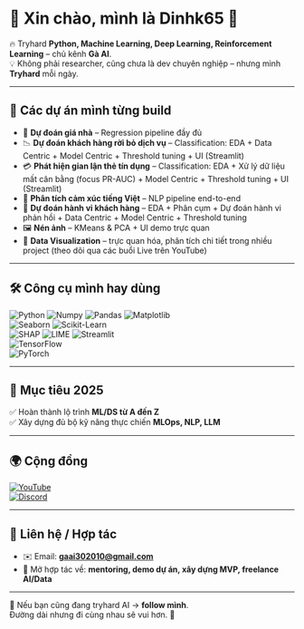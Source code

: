 # 👋 Xin chào, mình là Dinhk65 🚀  

🔥 Tryhard **Python, Machine Learning, Deep Learning, Reinforcement Learning** – chủ kênh **Gà AI**.  
💡 Không phải researcher, cũng chưa là dev chuyên nghiệp – nhưng mình **Tryhard** mỗi ngày.  

---

## 🚀 Các dự án mình từng build
- 🏡 **Dự đoán giá nhà** – Regression pipeline đầy đủ  
- 📉 **Dự đoán khách hàng rời bỏ dịch vụ** – Classification: EDA + Data Centric + Model Centric + Threshold tuning + UI (Streamlit)  
- 💳 **Phát hiện gian lận thẻ tín dụng** – Classification: EDA + Xử lý dữ liệu mất cân bằng (focus PR-AUC) + Model Centric + Threshold tuning + UI (Streamlit)  
- 💬 **Phân tích cảm xúc tiếng Việt** – NLP pipeline end-to-end  
- 🛒 **Dự đoán hành vi khách hàng** – EDA + Phân cụm + Dự đoán hành vi phản hồi + Data Centric + Model Centric + Threshold tuning  
- 🖼 **Nén ảnh** – KMeans & PCA + UI demo trực quan  
- 🔎 **Data Visualization** – trực quan hóa, phân tích chi tiết trong nhiều project (theo dõi qua các buổi Live trên YouTube)  

---

## 🛠 Công cụ mình hay dùng
![Python](https://img.shields.io/badge/Python-3776AB?logo=python&logoColor=white)
![Numpy](https://img.shields.io/badge/Numpy-013243?logo=numpy&logoColor=white)
![Pandas](https://img.shields.io/badge/Pandas-150458?logo=pandas&logoColor=white)
![Matplotlib](https://img.shields.io/badge/Matplotlib-003366?logo=plotly&logoColor=white)  
![Seaborn](https://img.shields.io/badge/Seaborn-76B900?logo=python&logoColor=white) 
![Scikit-Learn](https://img.shields.io/badge/Scikit--Learn-F7931E?logo=scikit-learn&logoColor=white)  
![SHAP](https://img.shields.io/badge/SHAP-A80000?logo=python&logoColor=white)
![LIME](https://img.shields.io/badge/LIME-008080?logo=python&logoColor=white) 
![Streamlit](https://img.shields.io/badge/Streamlit-FF4B4B?logo=streamlit&logoColor=white)   
![TensorFlow](https://img.shields.io/badge/TensorFlow-FF6F00?logo=tensorflow&logoColor=white)  
![PyTorch](https://img.shields.io/badge/PyTorch-EE4C2C?logo=pytorch&logoColor=white)  

---

## 🎯 Mục tiêu 2025
✅ Hoàn thành lộ trình **ML/DS từ A đến Z**  
✅ Xây dựng đủ bộ kỹ năng thực chiến **MLOps, NLP, LLM**  

---

## 🌍 Cộng đồng
[![YouTube](https://img.shields.io/badge/YouTube-FF0000?logo=youtube&logoColor=white)](https://www.youtube.com/@GaAI-k2)  
[![Discord](https://img.shields.io/badge/Discord-5865F2?logo=discord&logoColor=white)](https://discord.com/invite/dFRawBnJXM)  

---

## 📩 Liên hệ / Hợp tác
- ✉️ Email: **gaai302010@gmail.com**  
- 💼 Mở hợp tác về: **mentoring, demo dự án, xây dựng MVP, freelance AI/Data**  

---

🤖 Nếu bạn cũng đang tryhard AI → **follow mình**.  
Đường dài nhưng đi cùng nhau sẽ vui hơn. 🚀  
